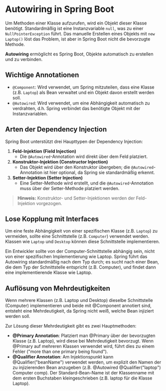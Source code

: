 # Autowiring in Spring Boot

Um Methoden einer Klasse aufzurufen, wird ein Objekt dieser Klasse benötigt. Standardmäßig ist eine Instanzvariable `null`, was zu einer `NullPointerException` führt. Das manuelle Erstellen eines Objekts mit `new Laptop()` löst das Problem, ist aber in Spring Boot nicht die bevorzugte Methode.

**Autowiring** ermöglicht es Spring Boot, Objekte automatisch zu erstellen und zu verbinden.

## Wichtige Annotationen

- `@Component`: Wird verwendet, um Spring mitzuteilen, dass eine Klasse (z.B. `Laptop`) als Bean verwaltet und ein Objekt davon erstellt werden soll.
- `@Autowired`: Wird verwendet, um eine Abhängigkeit automatisch zu verdrahten, d.h. Spring verbindet das benötigte Objekt mit der Instanzvariablen.

## Arten der Dependency Injection

Spring Boot unterstützt drei Haupttypen der Dependency Injection:

1. **Feld-Injektion (Field Injection)**
   - Die `@Autowired`-Annotation wird direkt über dem Feld platziert.
2. **Konstruktor-Injektion (Constructor Injection)**
   - Das Objekt wird über den Konstruktor übergeben; die `@Autowired`-Annotation ist hier optional, da Spring sie standardmäßig erkennt.
3. **Setter-Injektion (Setter Injection)**
   - Eine Setter-Methode wird erstellt, und die `@Autowired`-Annotation muss über der Setter-Methode platziert werden.

> **Hinweis:** Konstruktor- und Setter-Injektionen werden der Feld-Injektion vorgezogen.

## Lose Kopplung mit Interfaces

Um eine feste Abhängigkeit von einer spezifischen Klasse (z.B. `Laptop`) zu vermeiden, sollte eine Schnittstelle (z.B. `Computer`) verwendet werden. Klassen wie `Laptop` und `Desktop` können diese Schnittstelle implementieren.

Ein Entwickler sollte von der Computer-Schnittstelle abhängig sein, nicht von einer spezifischen Implementierung wie Laptop. Spring führt das Autowiring standardmäßig nach dem Typ durch; es sucht nach einer Bean, die dem Typ der Schnittstelle entspricht (z.B. Computer), und findet dann eine implementierende Klasse wie Laptop.

## Auflösung von Mehrdeutigkeiten

Wenn mehrere Klassen (z.B. Laptop und Desktop) dieselbe Schnittstelle (Computer) implementieren und beide mit @Component annotiert sind, entsteht eine Mehrdeutigkeit, da Spring nicht weiß, welche Bean injiziert werden soll.

Zur Lösung dieser Mehrdeutigkeit gibt es zwei Hauptmethoden:

- **@Primary Annotation**: Platziert man @Primary über der bevorzugten Klasse (z.B. Laptop), wird diese bei Mehrdeutigkeit bevorzugt. Wenn @Primary auf mehreren Klassen verwendet wird, führt dies zu einem Fehler ("more than one primary being found").
- **@Qualifier Annotation**: Am Injektionspunkt kann @Qualifier("beanName") verwendet werden, um explizit den Namen der zu injizierenden Bean anzugeben (z.B. @Autowired @Qualifier("laptop") Computer comp). Der Standard-Bean-Name ist der Klassenname mit dem ersten Buchstaben kleingeschrieben (z.B. laptop für die Klasse Laptop).
